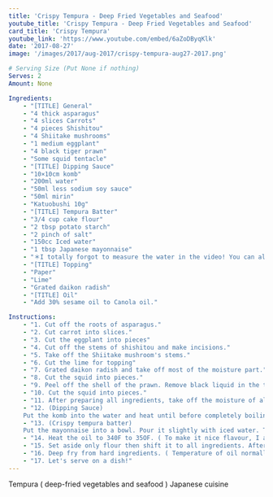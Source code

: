 ```yaml
---
title: 'Crispy Tempura - Deep Fried Vegetables and Seafood'
youtube_title: 'Crispy Tempura - Deep Fried Vegetables and Seafood'
card_title: 'Crispy Tempura'
youtube_link: 'https://www.youtube.com/embed/6aZoDByqKlk'
date: '2017-08-27'
image: '/images/2017/aug-2017/crispy-tempura-aug27-2017.png'

# Serving Size (Put None if nothing)
Serves: 2
Amount: None

Ingredients:
    - "[TITLE] General"
    - "4 thick asparagus"
    - "4 slices Carrots"
    - "4 pieces Shishitou"
    - "4 Shiitake mushrooms"
    - "1 medium eggplant"
    - "4 black tiger prawn"
    - "Some squid tentacle"
    - "[TITLE] Dipping Sauce"
    - "10×10cm komb"
    - "200ml water"
    - "50ml less sodium soy sauce"
    - "50ml mirin"
    - "Katuobushi 10g"
    - "[TITLE] Tempura Batter"
    - "3/4 cup cake flour"
    - "2 tbsp potato starch"
    - "2 pinch of salt"
    - "150cc Iced water"
    - "1 tbsp Japanese mayonnaise"
    - "＊I totally forgot to measure the water in the video! You can also make it by freehand.. It's better to make it not too thick and not too thin."
    - "[TITLE] Topping"
    - "Paper"
    - "Lime"
    - "Grated daikon radish"
    - "[TITLE] Oil"
    - "Add 30% sesame oil to Canola oil."

Instructions:
    - "1. Cut off the roots of asparagus."
    - "2. Cut carrot into slices."
    - "3. Cut the eggplant into pieces"
    - "4. Cut off the stems of shishitou and make incisions."
    - "5. Take off the Shiitake mushroom's stems."
    - "6. Cut the lime for topping"
    - "7. Grated daikon radish and take off most of the moisture part."
    - "8. Cut the squid into pieces."
    - "9. Peel off the shell of the prawn. Remove black liquid in the tail and remove back of black vein. Cut the underside of the prawn bit and stretch it in the reverse direction not to be rolled up."
    - "10. Cut the squid into pieces."
    - "11. After preparing all ingredients, take off the moisture of all ingredients finished with paper towel and leave it dry."
    - "12. (Dipping Sauce)
    Put the komb into the water and heat until before completely boiling. Then, remove comb. After that, add all the ingredients of the sauce into the water and boil it again. And remove Katsuobushi."
    - "13. (Crispy tempura batter)
    Put the mayonnaise into a bowl. Pour it slightly with iced water. Then add salt, flour and potato starch. Mix everything together with chopsticks quickly. Don't mix too much."
    - "14. Heat the oil to 340F to 35OF. ( To make it nice flavour, I add 30 % sesami oil into canola oil)"
    - "15. Set aside only flour then shift it to all ingredients. After that, dipping into Tempura batter."
    - "16. Deep fry from hard ingredients. ( Temperature of oil normally increases little by little.) To keeping right temperature, sometimes I turn off the power. Frying time / Carrot, eggplant (2min). Asparagus(1.5min). in the video, no asparagas... Shishotou(40 sec). Mushroom(1.5 min). Prawn and squid (1.5-2 min)"
    - "17. Let's serve on a dish!"
---
```


Tempura ( deep-fried vegetables and seafood ) Japanese cuisine